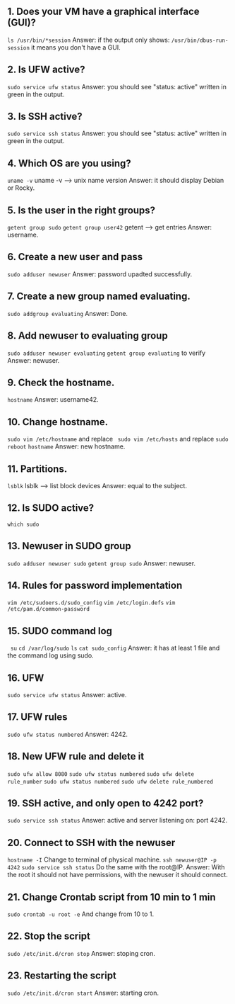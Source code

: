 ## 1. Does your VM have a graphical interface (GUI)?
```ls /usr/bin/*session```
Answer: if the output only shows: ```/usr/bin/dbus-run-session``` it means you don't have a GUI.

## 2. Is UFW active?
```sudo service ufw status```
Answer: you should see "status: active" written in green in the output.

## 3. Is SSH active?
```sudo service ssh status```
Answer: you should see "status: active" written in green in the output.

## 4. Which OS are you using?
```uname -v```
uname -v --> unix name version
Answer: it should display Debian or Rocky.

## 5. Is the user in the right groups?
```getent group sudo```
```getent group user42```
getent --> get entries
Answer: username.

## 6. Create a new user and pass
```sudo adduser newuser```
Answer: password upadted successfully.

## 7. Create a new group named evaluating.
```sudo addgroup evaluating```
Answer: Done.

## 8. Add newuser to evaluating group
```sudo adduser newuser evaluating```
```getent group evaluating``` to verify
Answer: newuser.

## 9. Check the hostname.
```hostname```
Answer: username42.

## 10. Change hostname.
```sudo vim /etc/hostname``` and replace
``` sudo vim /etc/hosts``` and replace
```sudo reboot```
```hostname```
Answer: new hostname.

## 11. Partitions.
```lsblk```
lsblk --> list block devices
Answer: equal to the subject.

## 12. Is SUDO active?
```which sudo```

## 13. Newuser in SUDO group
```sudo adduser newuser sudo```
```getent group sudo```
Answer: newuser.

## 14. Rules for password implementation
```vim /etc/sudoers.d/sudo_config```
```vim /etc/login.defs```
```vim /etc/pam.d/common-password```
## 15. SUDO command log
``` su```
```cd /var/log/sudo```
```ls```
```cat sudo_config```
Answer: it has at least 1 file and the command log using sudo.

## 16. UFW
```sudo service ufw status```
Answer: active.

## 17. UFW rules
```sudo ufw status numbered```
Answer: 4242.

## 18. New UFW rule and delete it
```sudo ufw allow 8080```
```sudo ufw status numbered```
```sudo ufw delete rule_number```
```sudo ufw status numbered```
```sudo ufw delete rule_numbered```

## 19. SSH active, and only open to 4242 port?
```sudo service ssh status```
Answer: active and server listening on: port 4242.

## 20. Connect to SSH with the newuser
```hostname -I```
Change to terminal of physical machine.
```ssh newuser@IP -p 4242```
```sudo service ssh status```
Do the same with the root@IP.
Answer: With the root it should not have permissions, with the newuser it should connect.

## 21. Change Crontab script from 10 min to 1 min
```sudo crontab -u root -e```
And change from 10 to 1.

## 22. Stop the script
```sudo /etc/init.d/cron stop```
Answer: stoping cron.

## 23. Restarting the script
```sudo /etc/init.d/cron start```
Answer: starting cron.
